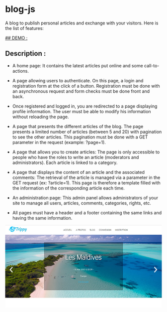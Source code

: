 # blog-js

A blog to publish personal articles and exchange with your visitors. Here is the list of features:

<p align=left>
  <a href="https://nadia-hazem.students-laplateforme.io/blog-js/index.php">## DEMO :</a>
 </p>

## Description :

- A home page: It contains the latest articles put online and some call-to-actions.

- A page allowing users to authenticate. On this page, a login and registration form at the click of a button. Registration must be done with an asynchronous request and form checks must be done front and back.

- Once registered and logged in, you are redirected to a page displaying profile information. The user must be able to modify his information without reloading the page.

- A page that presents the different articles of the blog. The page presents a limited number of articles (between 5 and 20) with pagination to see the other articles. This pagination must be done with a GET parameter in the request (example: ?page=1).

- A page that allows you to create articles: The page is only accessible to people who have the roles to write an article (moderators and administrators). Each article is linked to a category.

- A page that displays the content of an article and the associated comments: The retrieval of the article is managed via a parameter in the GET request (ex: ?article=1). This page is therefore a template filled with the information of the corresponding article each time.

- An administration page: This admin panel allows administrators of your site to manage all users, articles, comments, categories, rights, etc.

- All pages must have a header and a footer containing the same links and having the same information.

<p align="center">
<img src="https://github.com/nadia-hazem/blog-js/blob/67b4c551425a4eb6bfdc20e6cb140494752b6808/screenshot.jpg">
</p>
